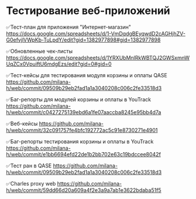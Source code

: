 # Тестирование веб-приложений

✅Тест-план для приложения "Интернет-магазин" 
https://docs.google.com/spreadsheets/d/1-VmDqdgBEyqwdD2cAGHjhZV-G0efvjlVWpKb-TuLpdY/edit?gid=1382977898#gid=1382977898

✅Обновленные чек-листы 
https://docs.google.com/spreadsheets/d/1YRXUbMnlRkWBTQJ2GWSxmnWUqZCx0VpuiftU6mdgEzs/edit?gid=0#gid=0

✅Тест-кейсы для тестирования модуля корзины и оплаты QASE 
https://github.com/milana-h/web/commit/09509b29eb2fad1a1a3040208c006c2fe33518d3
 
✅Баг-репорты для модулей корзины и оплаты в YouTrack
https://github.com/milana-h/web/commit/c0427275139ebd6a1fe07aaccba8245e95bb4d7a

✅Веб-кейсы 
https://github.com/milana-h/web/commit/32c091757fe4bfc192772ac5c91e8730271e4901

✅Баг-репорты тестирования корзины и оплаты в YouTrack 
https://github.com/milana-h/web/commit/e1bb6694efd22de1b2bb702e63c19bdccee8042f

✅Тест ран в QASE 
https://github.com/milana-h/web/commit/09509b29eb2fad1a1a3040208c006c2fe33518d3

✅Charles proxy web 
https://github.com/milana-h/web/commit/59dd66d20a609a4f2e3a9a7ab1e3622bdaba51f5
